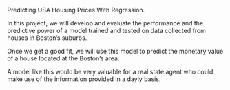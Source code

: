 Predicting USA Housing Prices With Regression.

In this project, we will develop and evaluate the performance and the
predictive power of a model trained and tested on data collected from houses
in Boston’s suburbs.

Once we get a good fit, we will use this model to predict the monetary value of a
house located at the Boston’s area.

A model like this would be very valuable for a real state agent who could make
use of the information provided in a dayly basis.

